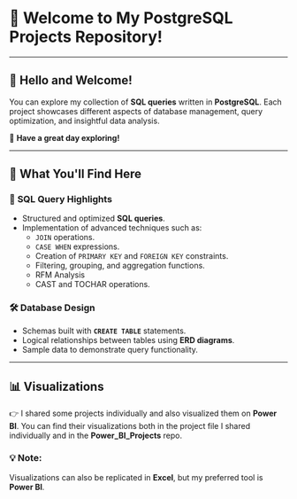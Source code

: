 # 🌟 **Welcome to My PostgreSQL Projects Repository!**

---

## 👋 **Hello and Welcome!**

You can explore my collection of **SQL queries** written in **PostgreSQL**. Each project showcases different aspects of database management, query optimization, and insightful data analysis. 

🌟 **Have a great day exploring!**

---

## 📂 **What You'll Find Here**

### 📜 **SQL Query Highlights**
- Structured and optimized **SQL queries**.
- Implementation of advanced techniques such as:
  - `JOIN` operations.
  - `CASE WHEN` expressions.
  - Creation of `PRIMARY KEY` and `FOREIGN KEY` constraints.
  - Filtering, grouping, and aggregation functions.
  - RFM Analysis
  - CAST and TOCHAR operations.

### 🛠️ **Database Design**
- Schemas built with **`CREATE TABLE`** statements.
- Logical relationships between tables using **ERD diagrams**.
- Sample data to demonstrate query functionality.

---

## 📊 **Visualizations**

👉 I shared some projects individually and also visualized them on **Power BI**. You can find their visualizations both in the project file I shared individually and in the **Power_BI_Projects** repo.

### 💡 Note:
Visualizations can also be replicated in **Excel**, but my preferred tool is **Power BI**.
